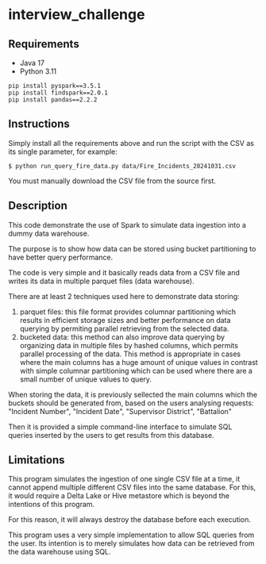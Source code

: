 # interview_challenge

## Requirements
- Java 17
- Python 3.11

```
pip install pyspark==3.5.1
pip install findspark==2.0.1
pip install pandas==2.2.2
```

## Instructions
Simply install all the requirements above and run the script with the CSV as its single parameter, for example:

```
$ python run_query_fire_data.py data/Fire_Incidents_20241031.csv
```

You must manually download the CSV file from the source first.

## Description
This code demonstrate the use of Spark to simulate data ingestion into a dummy data warehouse.

The purpose is to show how data can be stored using bucket partitioning to have better query performance.

The code is very simple and it basically reads data from a CSV file and writes its data in multiple parquet files (data warehouse).

There are at least 2 techniques used here to demonstrate data storing:
1. parquet files: this file format provides columnar partitioning which results in efficient storage sizes and better performance on data querying by permiting parallel retrieving from the selected data.
2. bucketed data: this method can also improve data querying by organizing data in multiple files by hashed columns, which permits parallel processing of the data. This method is appropriate in cases where the main columns has a huge amount of unique values in contrast with simple columnar partitioning which can be used where there are a small number of unique values to query.

When storing the data, it is previously sellected the main columns which the buckets should be generated from, based on the users analysing requests:
"Incident Number", "Incident Date", "Supervisor District", "Battalion"

Then it is provided a simple command-line interface to simulate SQL queries inserted by the users to get results from this database.

## Limitations
This program simulates the ingestion of one single CSV file at a time, it cannot append multiple different CSV files into the same database. For this, it would require a Delta Lake or Hive metastore which is beyond the intentions of this program.

For this reason, it will always destroy the database before each execution.

This program uses a very simple implementation to allow SQL queries from the user. Its intention is to merely simulates how data can be retrieved from the data warehouse using SQL.


